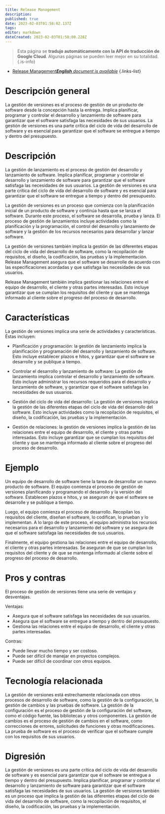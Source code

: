 ```yaml
---
title: Release Management
description: 
published: true
date: 2023-02-03T01:58:02.137Z
tags: 
editor: markdown
dateCreated: 2023-02-03T01:58:00.228Z
---
```


> Esta página se **tradujo automáticamente con la API de traducción de Google Cloud**.
Algunas páginas se pueden leer mejor en su totalidad.{.is-info}



- [Release Management***English** document is available*](/en/Knowledge-base/Dictionary/release-management)
{.links-list}


# Descripción general
La gestión de versiones es el proceso de gestión de un producto de software desde la concepción hasta la entrega. Implica planificar, programar y controlar el desarrollo y lanzamiento de software para garantizar que el software satisfaga las necesidades de sus usuarios. La gestión de versiones es una parte crítica del ciclo de vida del desarrollo de software y es esencial para garantizar que el software se entregue a tiempo y dentro del presupuesto.

# Descripción
La gestión de lanzamiento es el proceso de gestión del desarrollo y lanzamiento de software. Implica planificar, programar y controlar el desarrollo y lanzamiento de software para garantizar que el software satisfaga las necesidades de sus usuarios. La gestión de versiones es una parte crítica del ciclo de vida del desarrollo de software y es esencial para garantizar que el software se entregue a tiempo y dentro del presupuesto.

La gestión de versiones es un proceso que comienza con la planificación inicial de un producto de software y continúa hasta que se lanza el software. Durante este proceso, el software se desarrolla, prueba y lanza. El proceso de gestión de lanzamientos incluye actividades como la planificación y la programación, el control del desarrollo y lanzamiento de software y la gestión de los recursos necesarios para desarrollar y lanzar software.

La gestión de versiones también implica la gestión de las diferentes etapas del ciclo de vida del desarrollo de software, como la recopilación de requisitos, el diseño, la codificación, las pruebas y la implementación. Release Management asegura que el software se desarrolle de acuerdo con las especificaciones acordadas y que satisfaga las necesidades de sus usuarios.

Release Management también implica gestionar las relaciones entre el equipo de desarrollo, el cliente y otras partes interesadas. Esto incluye garantizar que se cumplan los requisitos del cliente y que se mantenga informado al cliente sobre el progreso del proceso de desarrollo.

# Características
La gestión de versiones implica una serie de actividades y características. Éstas incluyen:

- Planificación y programación: la gestión de lanzamiento implica la planificación y programación del desarrollo y lanzamiento de software. Esto incluye establecer plazos e hitos, y garantizar que el software se desarrolle y se publique a tiempo.

- Controlar el desarrollo y lanzamiento de software: La gestión de lanzamiento implica controlar el desarrollo y lanzamiento de software. Esto incluye administrar los recursos requeridos para el desarrollo y lanzamiento de software, y garantizar que el software satisfaga las necesidades de sus usuarios.

- Gestión del ciclo de vida del desarrollo: La gestión de versiones implica la gestión de las diferentes etapas del ciclo de vida del desarrollo del software. Esto incluye actividades como la recopilación de requisitos, el diseño, la codificación, las pruebas y la implementación.

- Gestión de relaciones: la gestión de versiones implica la gestión de las relaciones entre el equipo de desarrollo, el cliente y otras partes interesadas. Esto incluye garantizar que se cumplan los requisitos del cliente y que se mantenga informado al cliente sobre el progreso del proceso de desarrollo.

# Ejemplo
Un equipo de desarrollo de software tiene la tarea de desarrollar un nuevo producto de software. El equipo comienza el proceso de gestión de versiones planificando y programando el desarrollo y la versión del software. Establecen plazos e hitos, y se aseguran de que el software se desarrolle y se publique a tiempo.

Luego, el equipo comienza el proceso de desarrollo. Recopilan los requisitos del cliente, diseñan el software, lo codifican, lo prueban y lo implementan. A lo largo de este proceso, el equipo administra los recursos necesarios para el desarrollo y lanzamiento del software y se asegura de que el software satisfaga las necesidades de sus usuarios.

Finalmente, el equipo gestiona las relaciones entre el equipo de desarrollo, el cliente y otras partes interesadas. Se aseguran de que se cumplan los requisitos del cliente y de que se mantenga informado al cliente sobre el progreso del proceso de desarrollo.

# Pros y contras
El proceso de gestión de versiones tiene una serie de ventajas y desventajas.

Ventajas:

- Asegura que el software satisfaga las necesidades de sus usuarios.
- Asegura que el software se entregue a tiempo y dentro del presupuesto.
- Gestiona las relaciones entre el equipo de desarrollo, el cliente y otras partes interesadas.

Contras:

- Puede llevar mucho tiempo y ser costoso.
- Puede ser difícil de manejar en proyectos complejos.
- Puede ser difícil de coordinar con otros equipos.

# Tecnología relacionada
La gestión de versiones está estrechamente relacionada con otros procesos de desarrollo de software, como la gestión de la configuración, la gestión de cambios y las pruebas de software. La gestión de la configuración es el proceso de gestión de la configuración del software, como el código fuente, las bibliotecas y otros componentes. La gestión de cambios es el proceso de gestión de cambios en el software, como correcciones de errores, solicitudes de funciones y otras modificaciones. La prueba de software es el proceso de verificar que el software cumple con los requisitos de sus usuarios.

# Digresión
La gestión de versiones es una parte crítica del ciclo de vida del desarrollo de software y es esencial para garantizar que el software se entregue a tiempo y dentro del presupuesto. Implica planificar, programar y controlar el desarrollo y lanzamiento de software para garantizar que el software satisfaga las necesidades de sus usuarios. La gestión de versiones también es un proceso que implica la gestión de las diferentes etapas del ciclo de vida del desarrollo de software, como la recopilación de requisitos, el diseño, la codificación, las pruebas y la implementación.